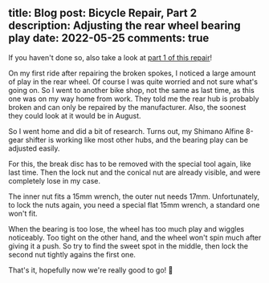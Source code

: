 title: Blog
post: Bicycle Repair, Part 2
description: Adjusting the rear wheel bearing play
date: 2022-05-25
comments: true
---

If you haven't done so, also take a look at [part 1 of this repair](2022_05_21_bike_spokes.html)!

On my first ride after repairing the broken spokes, I noticed a large amount of play in the rear wheel.
Of course I was quite worried and not sure what's going on.
So I went to another bike shop, not the same as last time, as this one was on my way home from work.
They told me the rear hub is probably broken and can only be repaired by the manufacturer.
Also, the soonest they could look at it would be in August.

So I went home and did a bit of research.
Turns out, my Shimano Alfine 8-gear shifter is working like most other hubs, and the bearing play can be adjusted easily.

For this, the break disc has to be removed with the special tool again, like last time.
Then the lock nut and the conical nut are already visible, and were completely lose in my case.

<!--%
lightgallery([
    [ "img/shimano_alfine_1.jpg", "Hub with lock nut removed" ],
    [ "img/shimano_alfine_2.jpg", "Conical adjustment nut lifter slightly " ],
    [ "img/shimano_alfine_3.jpg", "View into the bearing" ],
])
%-->

The inner nut fits a 15mm wrench, the outer nut needs 17mm.
Unfortunately, to lock the nuts again, you need a special flat 15mm wrench, a standard one won't fit.

<!--%
lightgallery([
    [ "img/shimano_alfine_4.jpg", "Standard 15mm wrench is too thick" ],
    [ "img/shimano_alfine_5.jpg", "Flat wrench fits perfectly" ],
    [ "img/shimano_alfine_6.jpg", "Locking nut with normal 17mm wrench" ],
])
%-->

When the bearing is too lose, the wheel has too much play and wiggles noticeably.
Too tight on the other hand, and the wheel won't spin much after giving it a push.
So try to find the sweet spot in the middle, then lock the second nut tightly agains the first one.

That's it, hopefully now we're really good to go! 🚴
